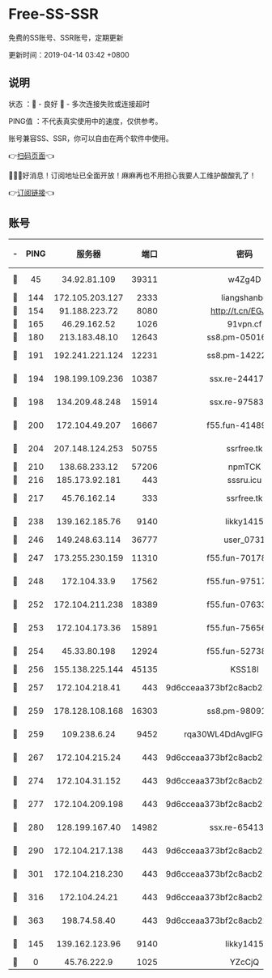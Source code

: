 # Free-SS-SSR

免费的SS账号、SSR账号，定期更新

更新时间：2019-04-14 03:42 +0800

## 说明

状态     ：🙂 - 良好 🙁 - 多次连接失败或连接超时

PING值   ：不代表真实使用中的速度，仅供参考。

账号兼容SS、SSR，你可以自由在两个软件中使用。

👉[扫码页面](https://liesauer.github.io/Free-SS-SSR/)👈

🎉🎉🎉好消息！订阅地址已全面开放！麻麻再也不用担心我要人工维护酸酸乳了！

👉[订阅链接](https://www.liesauer.net/yogurt/subscribe?ACCESS_TOKEN=DAYxR3mMaZAsaqUb)👈

## 账号

|-|PING|服务器|端口|密码|加密方式|区域|
|:----:|:----:|:-----:|-----:|:----:|:----:|:----:|
|🙂|45|34.92.81.109|39311|w4Zg4D|chacha20-ietf|US|
|🙂|144|172.105.203.127|2333|liangshanbo|chacha20|JP|
|🙂|154|91.188.223.72|8080|http://t.cn/EGJIyrl|rc4-md5|RU|
|🙂|165|46.29.162.52|1026|91vpn.cf|rc4-md5|RU|
|🙂|180|213.183.48.10|12643|ss8.pm-05016472|rc4-md5|RU|
|🙂|191|192.241.221.124|12231|ss8.pm-14222787|aes-256-cfb|US|
|🙂|194|198.199.109.236|10387|ssx.re-24417709|aes-256-cfb|US|
|🙂|198|134.209.48.248|15914|ssx.re-97583974|aes-256-cfb|US|
|🙂|200|172.104.49.207|16667|f55.fun-41489806|aes-256-cfb|SG|
|🙂|204|207.148.124.253|50755|ssrfree.tk|aes-256-cfb|SG|
|🙂|210|138.68.233.12|57206|npmTCK|rc4-md5|US|
|🙂|216|185.173.92.181|443|sssru.icu|rc4-md5|RU|
|🙂|217|45.76.162.14|333|ssrfree.tk|aes-256-cfb|SG|
|🙂|238|139.162.185.76|9140|likky1415|aes-256-cfb|DE|
|🙂|246|149.248.63.114|36777|user_0731|chacha20|CA|
|🙂|247|173.255.230.159|11310|f55.fun-70178844|aes-256-cfb|US|
|🙂|248|172.104.33.9|17562|f55.fun-97517763|aes-256-cfb|SG|
|🙂|252|172.104.211.238|18389|f55.fun-07633664|aes-256-cfb|US|
|🙂|253|172.104.173.36|15891|f55.fun-75656736|aes-256-cfb|SG|
|🙂|254|45.33.80.198|12924|f55.fun-52738007|aes-256-cfb|US|
|🙂|256|155.138.225.144|45135|KSS18l|rc4-md5|US|
|🙂|257|172.104.218.41|443|9d6cceaa373bf2c8acb22e60b6a58be6|aes-256-cfb|US|
|🙂|259|178.128.108.168|16303|ss8.pm-98091873|aes-256-cfb|SG|
|🙂|259|109.238.6.24|9452|rqa30WL4DdAvgIFG6Fs3znzTa|aes-256-cfb|FR|
|🙂|267|172.104.215.24|443|9d6cceaa373bf2c8acb22e60b6a58be6|aes-256-cfb|US|
|🙂|274|172.104.31.152|443|9d6cceaa373bf2c8acb22e60b6a58be6|aes-256-cfb|US|
|🙂|277|172.104.209.198|443|9d6cceaa373bf2c8acb22e60b6a58be6|aes-256-cfb|US|
|🙂|280|128.199.167.40|14982|ssx.re-65413948|aes-256-cfb|SG|
|🙂|290|172.104.217.138|443|9d6cceaa373bf2c8acb22e60b6a58be6|aes-256-cfb|US|
|🙂|301|172.104.218.230|443|9d6cceaa373bf2c8acb22e60b6a58be6|aes-256-cfb|US|
|🙂|316|172.104.24.21|443|9d6cceaa373bf2c8acb22e60b6a58be6|aes-256-cfb|US|
|🙂|363|198.74.58.40|443|9d6cceaa373bf2c8acb22e60b6a58be6|aes-256-cfb|US|
|🙂|145|139.162.123.96|9140|likky1415|aes-256-cfb|JP|
|🙁|0|45.76.222.9|1025|YZcCjQ|rc4-md5|JP|
